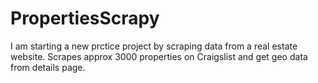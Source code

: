 # PropertiesScrapy
I am starting a new prctice project by scraping data from a real estate website. 
Scrapes approx 3000 properties on Craigslist and get geo data from details page.
